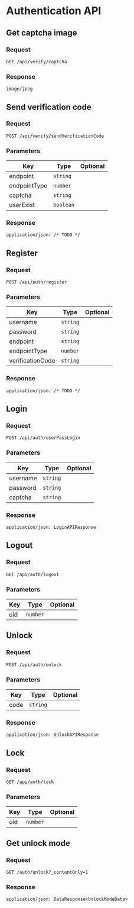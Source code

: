 # Authentication API

## Get captcha image

### Request

```
GET /api/verify/captcha
```

### Response

```
image/jpeg
```

## Send verification code

### Request

```
POST /api/verify/sendVerificationCode
```

### Parameters

| Key | Type | Optional |
|-|-|-|
| endpoint | `string` | |
| endpointType | `number` | |
| captcha | `string` | |
| userExist | `boolean` | |

### Response

```
application/json: /* TODO */
```

## Register

### Request

```
POST /api/auth/register
```

### Parameters

| Key | Type | Optional |
|-|-|-|
| username | `string` | |
| password | `string` | |
| endpoint | `string` | |
| endpointType | `number` | |
| verificationCode | `string` | |

### Response

```
application/json: /* TODO */
```

## Login

### Request

```
POST /api/auth/userPassLogin
```

### Parameters

| Key | Type | Optional |
|-|-|-|
| username | `string` | |
| password | `string` | |
| captcha | `string` | |

### Response

```
application/json: LoginAPIResponse
```

## Logout

### Request

```
GET /api/auth/logout
```

### Parameters

| Key | Type | Optional |
|-|-|-|
| uid | `number` | |

## Unlock

### Request

```
POST /api/auth/unlock
```

### Parameters

| Key | Type | Optional |
|-|-|-|
| code | `string` | |

### Response

```
application/json: UnlockAPIResponse
```

## Lock

### Request

```
GET /api/auth/lock
```

### Parameters

| Key | Type | Optional |
|-|-|-|
| uid | `number` | |

## Get unlock mode

### Request

```
GET /auth/unlock?_contentOnly=1
```

### Response

```
application/json: DataResponse<UnlockModeData>
```
